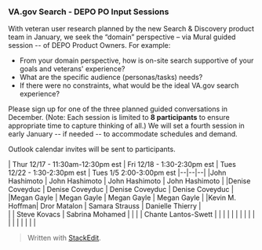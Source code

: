 ### VA.gov Search - DEPO PO Input Sessions

With veteran user research planned by the new Search & Discovery product team in January,  we seek the “domain” perspective – via Mural guided session -- of DEPO Product Owners.   For example:

- From your domain perspective, how is on-site search supportive of your goals and veterans' experience?
- What are the specific audience (personas/tasks) needs?
- If there were no constraints, what would be the ideal VA.gov search experience?

Please sign up for one of the three planned guided conversations in December.  (Note: Each session is limited to **8 participants** to ensure appropriate time to capture thinking of all.) We will set a fourth session in early January -- if needed -- to accommodate schedules and demand.  

Outlook calendar invites will be sent to participants.

| Thur 12/17 - 11:30am-12:30pm est | Fri 12/18 - 1:30-2:30pm est | Tues 12/22 - 1:30-2:30pm est | Tues 1/5 2:00-3:00pm est
|--|--|--|
|John Hashimoto  | John Hashimoto  | John Hashimoto      |  John Hashimoto  |
|Denise Coveyduc | Denise Coveyduc | Denise Coveyduc     |  Denise Coveyduc |
|Megan Gayle     | Megan Gayle     | Megan Gayle         |  Megan Gayle     |
|Kevin M. Hoffman| Dror Matalon    | Samara Strauss      |  Danielle Thierry |  
|                | Steve Kovacs    | Sabrina Mohamed     |
|                |                 | Chante Lantos-Swett |
|                |                 |                     |
|                |                 |                     |
|                |                 |                     |
|                |                 |                     |



> Written with [StackEdit](https://stackedit.io/).
